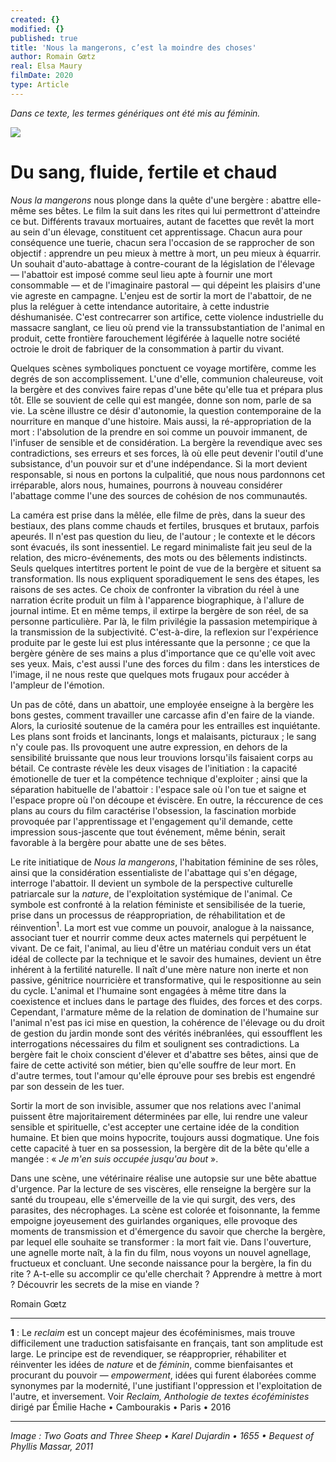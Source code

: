 ```yaml
---
created: {}
modified: {}
published: true
title: 'Nous la mangerons, c’est la moindre des choses'
author: Romain Gœtz
real: Elsa Maury
filmDate: 2020
type: Article
---
```

*Dans ce texte, les termes génériques ont été mis au féminin.*

![](nous-la-mangerons6.jpg)

# Du sang, fluide, fertile et chaud

*Nous la mangerons* nous plonge dans la quête d'une bergère : abattre elle-même ses bêtes. Le film la suit dans les rites qui lui permettront d'atteindre ce but. Différents travaux mortuaires, autant de facettes que revêt la mort au sein d'un élevage, constituent cet apprentissage. Chacun aura pour conséquence une tuerie, chacun sera l'occasion de se rapprocher de son objectif : apprendre un peu mieux à mettre à mort, un peu mieux à équarrir. Un souhait d'auto-abattage à contre-courant de la législation de l'élevage — l'abattoir est imposé comme seul lieu apte à fournir une mort consommable — et de l'imaginaire pastoral — qui dépeint les plaisirs d'une vie agreste en campagne. L'enjeu est de sortir la mort de l'abattoir, de ne plus la reléguer à cette intendance autoritaire, à cette industrie déshumanisée. C'est contrecarrer son artifice, cette violence industrielle du massacre sanglant, ce lieu où prend vie la transsubstantiation de l'animal en produit, cette frontière farouchement légiférée à laquelle notre société octroie le droit de fabriquer de la consommation à partir du vivant.

Quelques scènes symboliques ponctuent ce voyage mortifère, comme les degrés de son accomplissement. L'une d'elle, communion chaleureuse, voit la bergère et des convives faire repas d'une bête qu'elle tua et prépara plus tôt. Elle se souvient de celle qui est mangée, donne son nom, parle de sa vie. La scène illustre ce désir d'autonomie, la question contemporaine de la nourriture en manque d'une histoire. Mais aussi, la ré-appropriation de la mort : l'absolution de la prendre en soi comme un pouvoir immanent, de l'infuser de sensible et de considération. La bergère la revendique avec ses contradictions, ses erreurs et ses forces, là où elle peut devenir l'outil d'une subsistance, d'un pouvoir sur et d'une indépendance. Si la mort devient responsable, si nous en portons la culpalitié, que nous nous pardonnons cet irréparable, alors nous, humaines, pourrons à nouveau considérer l'abattage comme l'une des sources de cohésion de nos communautés.

La caméra est prise dans la mêlée, elle filme de près, dans la sueur des bestiaux, des plans comme chauds et fertiles, brusques et brutaux, parfois apeurés. Il n'est pas question du lieu, de l'autour ; le contexte et le décors sont évacués, ils sont inessentiel. Le regard minimaliste fait jeu seul de la relation, des micro-événements, des mots ou des bêlements indistincts. Seuls quelques intertitres portent le point de vue de la bergère et situent sa transformation. Ils nous expliquent sporadiquement le sens des étapes, les raisons de ses actes. Ce choix de confronter la vibration du réel à une narration écrite produit un film à l'apparence biographique, à l'allure de journal intime. Et en même temps, il extirpe la bergère de son réel, de sa personne particulière. Par là, le film privilégie la passasion metempirique à la transmission de la subjectivité. C'est-à-dire, la reflexion sur l'expérience produite par le geste lui est plus intéressante que la personne ; ce que la bergère génère de ses mains a plus d'importance que ce qu'elle voit avec ses yeux. Mais, c'est aussi l'une des forces du film : dans les interstices de l'image, il ne nous reste que quelques mots frugaux pour accéder à l'ampleur de l'émotion.

Un pas de côté, dans un abattoir, une employée enseigne à la bergère les bons gestes, comment travailler une carcasse afin d'en faire de la viande. Alors, la curiosité soutenue de la caméra pour les entrailles est inquiétante. Les plans sont froids et lancinants, longs et malaisants, picturaux ; le sang n'y coule pas. Ils provoquent une autre expression, en dehors de la sensibilité bruissante que nous leur trouvions lorsqu'ils faisaient corps au bétail. Ce contraste révèle les deux visages de l'initiation : la capacité émotionelle de tuer et la compétence technique d'exploiter ; ainsi que la séparation habituelle de l'abattoir : l'espace sale où l'on tue et saigne et l'espace propre où l'on découpe et éviscère. En outre, la réccurence de ces plans au cours du film caractérise l'obsession, la fascination morbide provoquée par l'apprentissage et l'engagement qu'il demande, cette impression sous-jascente que tout événement, même bénin, serait favorable à la bergère pour abatte une de ses bêtes.

Le rite initiatique de *Nous la mangerons*, l'habitation féminine de ses rôles, ainsi que la considération essentialiste de l'abattage qui s'en dégage, interroge l'abattoir. Il devient un symbole de la perspective culturelle patriarcale sur la *nature*, de l'exploitation systémique de l'animal. Ce symbole est confronté à la relation féministe et sensibilisée de la tuerie, prise dans un processus de réappropriation, de réhabilitation et de réinvention<sup>1</sup>. La mort est vue comme un pouvoir, analogue à la naissance, associant tuer et nourrir comme deux actes maternels qui perpétuent le vivant. De ce fait, l'animal, au lieu d'être un matériau conduit vers un état idéal de collecte par la technique et le savoir des humaines, devient un être inhérent à la fertilité naturelle. Il naît d'une mère nature non inerte et non passive, génitrice nourricière et transformative, qui le respositionne au sein du cycle. L'animal et l'humaine sont engagées à même titre dans la coexistence et inclues dans le partage des fluides, des forces et des corps. Cependant, l'armature même de la relation de domination de l'humaine sur l'animal n'est pas ici mise en question, la cohérence de l'élevage ou du droit de gestion du jardin monde sont des vérités inébranlées, qui essoufflent les interrogations nécessaires du film et soulignent ses contradictions. La bergère fait le choix conscient d'élever et d'abattre ses bêtes, ainsi que de faire de cette activité son métier, bien qu'elle souffre de leur mort. En d'autre termes, tout l'amour qu'elle éprouve pour ses brebis est engendré par son dessein de les tuer. 

Sortir la mort de son invisible, assumer que nos relations avec l'animal puissent être majoritairement déterminées par elle, lui rendre une valeur sensible et spirituelle, c'est accepter une certaine idée de la condition humaine. Et bien que moins hypocrite, toujours aussi dogmatique. Une fois cette capacité à tuer en sa possession, la bergère dit de la bête qu'elle a mangée : «&nbsp;*Je m'en suis occupée jusqu'au bout*&nbsp;».

Dans une scène, une vétérinaire réalise une autopsie sur une bête abattue d'urgence. Par la lecture de ses viscères, elle renseigne la bergère sur la santé du troupeau, elle s'émerveille de la vie qui surgit, des vers, des parasites, des nécrophages. La scène est colorée et foisonnante, la femme empoigne joyeusement des guirlandes organiques, elle provoque des moments de transmission et d'émergence du savoir que cherche la bergère, par lequel elle souhaite se transformer : la mort fait vie. Dans l'ouverture, une agnelle morte naît, à la fin du film, nous voyons un nouvel agnellage, fructueux et concluant. Une seconde naissance pour la bergère, la fin du rite ? A-t-elle su accomplir ce qu'elle cherchait ? Apprendre à mettre à mort ? Découvrir les secrets de la mise en viande ?

Romain Gœtz

----

**1** : Le *reclaim* est un concept majeur des écoféminismes, mais trouve difficilement une traduction satisfaisante en français, tant son amplitude est large. Le principe est de revendiquer, se réapproprier, réhabiliter et réinventer les idées de *nature* et de *féminin*, comme bienfaisantes et procurant du pouvoir — *empowerment*, idées qui furent élaborées comme synonymes par la modernité, l'une justifiant l'oppression et l'exploitation de l'autre, et inversement. Voir *Reclaim, Anthologie de textes écoféministes*  dirigé par Émilie Hache • Cambourakis • Paris • 2016

----
<!--*Image : Leaf from a Beatus Manuscript: the Lamb at the Foot of the Cross, Flanked by Two Angels; The Calling of Saint John with the Enthroned Christ flanked by Angels and a Man Holding a Book • 1180 • Purchase, The Cloisters Collection, Rogers and Harris Brisbane Dick Funds, and Joseph Pulitzer Bequest, 1991*-->

<!-- *Image : Two Recumbent Sheep • Adriaen van de Velde • 1670 • Bequest of Phyllis Massar, 2011*-->

*Image : Two Goats and Three Sheep • Karel Dujardin • 1655 • Bequest of Phyllis Massar, 2011*
